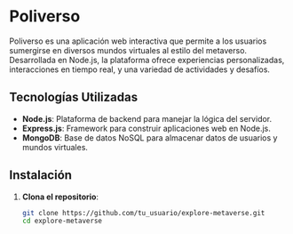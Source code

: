 # Poliverso

Poliverso es una aplicación web interactiva que permite a los usuarios sumergirse en diversos mundos virtuales al estilo del metaverso. Desarrollada en Node.js, la plataforma ofrece experiencias personalizadas, interacciones en tiempo real, y una variedad de actividades y desafíos.

## Tecnologías Utilizadas

- **Node.js**: Plataforma de backend para manejar la lógica del servidor.
- **Express.js**: Framework para construir aplicaciones web en Node.js.
- **MongoDB**: Base de datos NoSQL para almacenar datos de usuarios y mundos virtuales.

## Instalación

1. **Clona el repositorio**:
   ```bash
   git clone https://github.com/tu_usuario/explore-metaverse.git
   cd explore-metaverse
   ```

